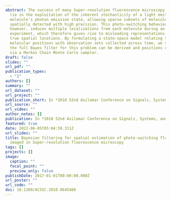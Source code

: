 ```yaml
---
abstract: The success of many Super-resolution fluorescence microscopy methods
  lie in the exploitation of the inherent stochasticity of a light emitting
  molecule's photon emission state, allowing sparse subsets of molecules to be
  spatially detected with high precision. This photo-switching behavior,
  however, induces multiple localizations from each molecule during an imaging
  experiment, which therefore gives rise to misleading representations of their
  true spatial locations. By formulating a state-space model relating true
  molecular positions with observation sets collected across time, we show that
  the full Bayes filter for this problem can be derived and positions recovered
  via a Markov Chain Monte Carlo sampler.
draft: false
slides: ""
url_pdf: ""
publication_types:
  - "1"
authors: []
summary: ""
url_dataset: ""
url_project: ""
publication_short: In *2018 52nd Asilomar Conference on Signals, Systems, and Computers*
url_source: ""
url_video: ""
author_notes: []
publication: In *2018 52nd Asilomar Conference on Signals, Systems, and Computers*
featured: true
date: 2022-06-05T05:04:59.311Z
url_slides: ""
title: Bayesian filtering for spatial estimation of photo-switching fluorophores
  imaged in Super-resolution fluorescence microscopy
tags: []
projects: []
image:
  caption: ""
  focal_point: ""
  preview_only: false
publishDate: 2017-01-01T00:00:00.000Z
url_poster: ""
url_code: ""
doi: 10.1109/ACSSC.2018.8645460
---
```

